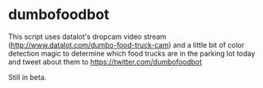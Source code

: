 dumbofoodbot
============

This script uses datalot's dropcam video stream (http://www.datalot.com/dumbo-food-truck-cam) and a little bit of color detection magic to determine which food trucks are in the parking lot today and tweet about them to https://twitter.com/dumbofoodbot

Still in beta.

